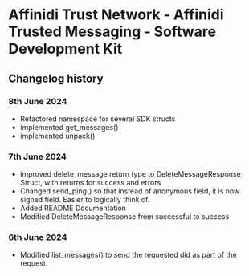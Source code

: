# Affinidi Trust Network - Affinidi Trusted Messaging - Software Development Kit

## Changelog history

### 8th June 2024

* Refactored namespace for several SDK structs
* implemented get_messages()
* implemented unpack()

### 7th June 2024

* improved delete_message return type to DeleteMessageResponse Struct, with returns for success and errors
* Changed send_ping() so that instead of anonymous field, it is now signed field. Easier to logically think of.
* Added README Documentation
* Modified DeleteMessageResponse from successful to success

### 6th June 2024

* Modified list_messages() to send the requested did as part of the request.
